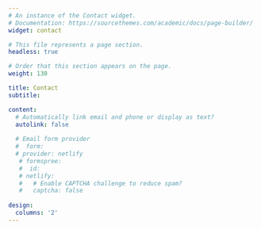 ```yaml
---
# An instance of the Contact widget.
# Documentation: https://sourcethemes.com/academic/docs/page-builder/
widget: contact

# This file represents a page section.
headless: true

# Order that this section appears on the page.
weight: 130

title: Contact
subtitle:

content:
  # Automatically link email and phone or display as text?
  autolink: false
  
  # Email form provider
  #  form:
  # provider: netlify
   # formspree:
   #  id:
   # netlify:
   #   # Enable CAPTCHA challenge to reduce spam?
   #   captcha: false
  
design:
  columns: '2'
---
```

